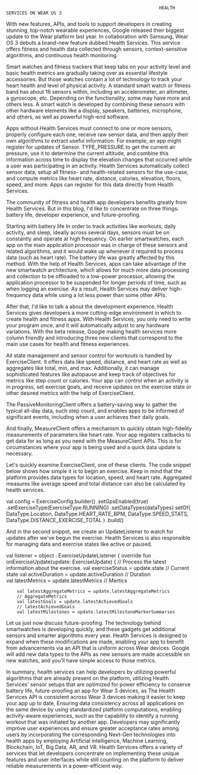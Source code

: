                                                               HEALTH SERVICES ON WEAR OS 3
With new features, APIs, and tools to support developers in creating stunning, top-notch wearable experiences, Google released their biggest update to the Wear platform last year. In collaboration with Samsung, Wear OS 3 debuts a brand-new feature dubbed Health Services. This service offers fitness and health data collected through sensors, context-sensitive algorithms, and continuous health monitoring. 

Smart watches and fitness trackers that keep tabs on your activity level and basic health metrics are gradually taking over as essential lifestyle accessories. But those watches contain a lot of technology to track your heart health and level of physical activity. A standard smart watch or fitness band has about 16 sensors within, including an accelerometer, an altimeter, a gyroscope, etc. Depending on the functionality, some may have more and others less. A smart watch is developed by combining these sensors with other hardware elements like a display, speakers, batteries, microphone, and others, as well as powerful high-end software. 

Apps without Health Services must connect to one or more sensors, properly configure each one, receive raw sensor data, and then apply their own algorithms to extract useful information. For example, an app might register for updates of Sensor. TYPE_PRESSURE to get the current air pressure, use it to determine the current altitude, and combine this information across time to display the elevation changes that occurred while a user was participating in an activity. Health Services automatically collect sensor data, setup all fitness- and health-related sensors for the use-case, and compute metrics like heart rate, distance, calories, elevation, floors, speed, and more. Apps can register for this data directly from Health Services.

The community of fitness and health app developers benefits greatly from Health Services. But in this blog, I'd like to concentrate on three things: battery life, developer experience, and future-proofing. 

Starting with battery life In order to track activities like workouts, daily activity, and sleep, ideally across several days, sensors must be on constantly and operate at high frequency. On earlier smartwatches, each app on the main application processor was in charge of these sensors and related algorithms, and it would wake up whenever it required to process data (such as heart rate). The battery life was greatly affected by this method. With the help of Health Services, apps can take advantage of the new smartwatch architecture, which allows for much more data processing and collection to be offloaded to a low-power processor, allowing the application processor to be suspended for longer periods of time, such as when logging an exercise. As a result, Health Services may deliver high-frequency data while using a lot less power than some other APIs.

After that, I'd like to talk a about the development experience. Health Services gives developers a more cutting-edge environment in which to create health and fitness apps.  With Health Services, you only need to write your program once, and it will automatically adjust to any hardware variations. With the beta release, Google making health services more column friendly and introducing three new clients that correspond to the main use cases for health and fitness experiences.

All state management and sensor control for workouts is handled by ExerciseClient. It offers data like speed, distance, and heart rate as well as aggregates like total, min, and max. Additionally, it can manage sophisticated features like autopause and keep track of objectives for metrics like step count or calories. Your app can control when an activity is in progress, set exercise goals, and receive updates on the exercise state or other desired metrics with the help of ExerciseClient.

The PassiveMonitoringClient offers a battery-saving way to gather the typical all-day data, such step count, and enables apps to be informed of significant events, including when a user achieves their daily goals.

And finally, MeasureClient offers a mechanism to quickly obtain high-fidelity measurements of parameters like heart rate. Your app registers callbacks to get data for as long as you need with the MeasureClient APIs. This is for circumstances where your app is being used and a quick data update is necessary.

Let's quickly examine ExerciseClient, one of these clients. The code snippet below shows how simple it is to begin an exercise. Keep in mind that the platform provides data types for location, speed, and heart rate. Aggregated measures like average speed and total distance can also be calculated by health services.



val config = ExerciseConfig.builder()
        .setGpsEnabled(true)
        .setExerciseType(ExerciseType.RUNNING)
        .setDataTypes(dataTypes)
        	setOf(
			DataType.Location, DataType.HEART_RATE_BPM,
			DataType.SPEED_STATS, DataType.DISTANCE_EXERCISE_TOTAL )
	 .build()
	 
	 

And in the second snippet, we create an UpdateListener to watch for updates after we've begun the exercise. Health Services is also responsible for managing data and exercise states like active or paused.



val listener = object : ExerciseUpdateListener {
    override fun onExerciseUpdate(update: ExerciseUpdate) {
        // Process the latest information about the exercise.
        val exerciseStatus = update.state // Current state
        val activeDuration = update.activeDuration // Duration    
        val latestMetrics = update.latestMetrics // Mertics     

        val latestAggregateMetrics = update.latestAggregateMetrics    
        // AggregateMetrics
        val latestGoals = update.latestAchievedGoals 
        // latestAchievedGoals
        val latestMilestones = update.latestMilestoneMarkerSummaries



Let us just now discuss future-proofing. The technology behind smartwatches is developing quickly, and these gadgets get additional sensors and smarter algorithms every year. Health Services is designed to expand when these modifications are made, enabling your app to benefit from advancements via an API that is uniform across Wear devices. Google will add new data types to the APIs as new sensors are made accessible on new watches, and you'll have simple access to those metrics.

In summary, health services can help developers by utilizing powerful algorithms that are already present on the platform, utilizing Health Services' sensor setups that are optimized for power efficiency to conserve battery life, future-proofing an app for Wear 3 devices, as The Health Services API is consistent across Wear 3 devices making it easier to keep your app up to date, Ensuring data consistency across all applications on the same device by using standardized platform computations, enabling activity-aware experiences, such as the capability to identify a running workout that was initiated by another app. Developers may significantly improve user experiences and ensure greater acceptance rates among users by incorporating the corresponding Next-Gen technologies into health apps by employing Artificial intelligence, Machine Learning, Blockchain, IoT, Big Data, AR, and VR. Health Services offers a variety of services that let developers concentrate on implementing these unique features and user interfaces while still counting on the platform to deliver reliable measurements in a power-efficient way.
